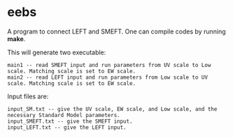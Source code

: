 # eebs
A program to connect LEFT and SMEFT. One can compile codes by running **make**. 

This will generate two executable:
```
main1 -- read SMEFT input and run parameters from UV scale to Low scale. Matching scale is set to EW scale. 
main2 -- read LEFT input and run parameters from Low scale to UV scale. Matching scale is set to EW scale.
```

Input files are: 
```
input_SM.txt -- give the UV scale, EW scale, and Low scale, and the necessary Standard Model parameters.
input_SMEFT.txt -- give the SMEFT input.
input_LEFT.txt -- give the LEFT input.
```

